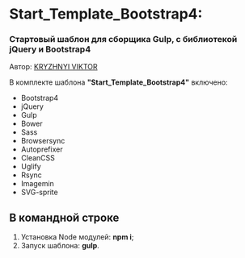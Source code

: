 <h1>Start_Template_Bootstrap4:</h1>
<h3>Стартовый шаблон для сборщика Gulp, с библиотекой jQuery и Bootstrap4</h3>

<p>Автор: <a href="https://webdel.ru/" target="_blank">KRYZHNYI VIKTOR</a></p>


<p>В комплекте шаблона <strong>"Start_Template_Bootstrap4"</strong> включено:</p> 
<ul>
  <li>Bootstrap4</li>
  <li>jQuery</li>
  <li>Gulp</li>
  <li>Bower</li>
  <li>Sass</li>
  <li>Browsersync</li>
  <li>Autoprefixer</li>
  <li>CleanCSS</li>
  <li>Uglify</li>
  <li>Rsync</li>
  <li>Imagemin</li>
  <li>SVG-sprite</li>
</ul>

<h2>В командной строке</h2>
<ol>
	<li>Установка Node модулей: <strong>npm i</strong>;</li>
	<li>Запуск шаблона: <strong>gulp</strong>.</li>
</ol>
